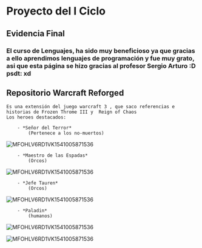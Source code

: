 # Proyecto del I Ciclo
## Evidencia Final
### El curso de Lenguajes, ha sido muy beneficioso ya que gracias a ello aprendimos lenguajes de programación y fue muy grato, asi que esta página se hizo gracias al profesor  Sergio Arturo :D  psdt: xd
    

## Repositorio Warcraft Reforged

    Es una extensión del juego warcraft 3 , que saco referencias e historias de Frozen Throme III y  Reign of Chaos
    Los heroes destacados:

        - *Señor del Terror*
            (Pertenece a los no-muertos)

![MFOHLV6RD1VK1541005871536](https://bnetcmsus-a.akamaihd.net/cms/template_resource/HN65T4QR7JWR1541005859226.png)

        - *Maestro de las Espadas*
            (Orcos)

![MFOHLV6RD1VK1541005871536](https://bnetcmsus-a.akamaihd.net/cms/template_resource/G3TOD288E1KG1541005858713.png)

        - *Jefe Tauren*
            (Orcos)

![MFOHLV6RD1VK1541005871536](https://bnetcmsus-a.akamaihd.net/cms/template_resource/G2DPDRSK6VDR1541005859932.png)

        - *Paladin*
            (humanos)

![MFOHLV6RD1VK1541005871536](https://bnetcmsus-a.akamaihd.net/cms/template_resource/EUTZWNOD1Z5Y1541005859542.png)

![MFOHLV6RD1VK1541005871536](https://user-images.githubusercontent.com/82071772/115130697-41ff1600-9fb7-11eb-999d-55b53832538c.jpg)
